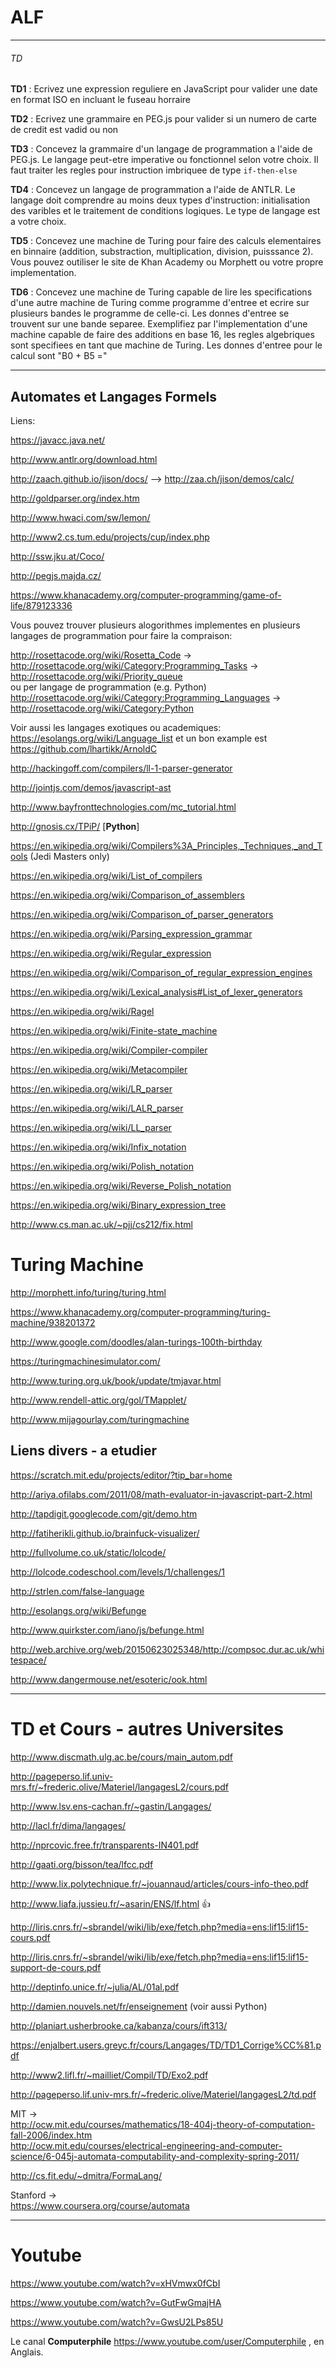 ALF
===

______
###### TD

**TD1** : Ecrivez une expression reguliere en JavaScript pour valider une date en format ISO en incluant le fuseau horraire

**TD2** : Ecrivez une grammaire en PEG.js pour valider si un numero de carte de credit est vadid ou non

**TD3** : Concevez la grammaire d'un langage de programmation a l'aide de PEG.js. Le langage peut-etre imperative ou fonctionnel selon votre choix. Il faut traiter les regles pour instruction imbriquee de type  `if-then-else`

**TD4** : Concevez un langage de programmation a l'aide de ANTLR. Le langage doit comprendre au moins deux types d'instruction: initialisation des varibles et le traitement de conditions logiques. Le type de langage est a votre choix.

**TD5** : Concevez une machine de Turing pour faire des calculs elementaires en binnaire (addition, substraction, multiplication, division, puisssance 2). Vous pouvez outiliser le site de Khan Academy ou Morphett ou votre propre implementation.

**TD6** : Concevez une machine de Turing capable de lire les specifications d'une autre machine de Turing comme programme d'entree et ecrire sur plusieurs bandes le programme de celle-ci. Les donnes d'entree se trouvent sur une bande separee. Exemplifiez par l'implementation d'une machine capable de faire des additions en base 16, les regles algebriques sont specifiees en tant que machine de Turing. Les donnes d'entree pour le calcul sont "B0 + B5 ="  

______


Automates et Langages Formels
----

Liens:

https://javacc.java.net/

http://www.antlr.org/download.html

http://zaach.github.io/jison/docs/ --> http://zaa.ch/jison/demos/calc/

http://goldparser.org/index.htm

http://www.hwaci.com/sw/lemon/

http://www2.cs.tum.edu/projects/cup/index.php

http://ssw.jku.at/Coco/

http://pegjs.majda.cz/

https://www.khanacademy.org/computer-programming/game-of-life/879123336

Vous pouvez trouver plusieurs alogorithmes implementes en plusieurs langages de programmation pour faire la compraison:

http://rosettacode.org/wiki/Rosetta_Code -> http://rosettacode.org/wiki/Category:Programming_Tasks -> http://rosettacode.org/wiki/Priority_queue  
ou per langage de programmation (e.g. Python)  
http://rosettacode.org/wiki/Category:Programming_Languages -> http://rosettacode.org/wiki/Category:Python

Voir aussi les langages exotiques ou academiques:  https://esolangs.org/wiki/Language_list et un bon example est https://github.com/lhartikk/ArnoldC

http://hackingoff.com/compilers/ll-1-parser-generator

http://jointjs.com/demos/javascript-ast

http://www.bayfronttechnologies.com/mc_tutorial.html

http://gnosis.cx/TPiP/ [**Python**]

https://en.wikipedia.org/wiki/Compilers%3A_Principles,_Techniques,_and_Tools (Jedi Masters only)

https://en.wikipedia.org/wiki/List_of_compilers

https://en.wikipedia.org/wiki/Comparison_of_assemblers

https://en.wikipedia.org/wiki/Comparison_of_parser_generators

https://en.wikipedia.org/wiki/Parsing_expression_grammar

https://en.wikipedia.org/wiki/Regular_expression

https://en.wikipedia.org/wiki/Comparison_of_regular_expression_engines

https://en.wikipedia.org/wiki/Lexical_analysis#List_of_lexer_generators

https://en.wikipedia.org/wiki/Ragel

https://en.wikipedia.org/wiki/Finite-state_machine

https://en.wikipedia.org/wiki/Compiler-compiler

https://en.wikipedia.org/wiki/Metacompiler

https://en.wikipedia.org/wiki/LR_parser

https://en.wikipedia.org/wiki/LALR_parser

https://en.wikipedia.org/wiki/LL_parser

https://en.wikipedia.org/wiki/Infix_notation

https://en.wikipedia.org/wiki/Polish_notation

https://en.wikipedia.org/wiki/Reverse_Polish_notation

https://en.wikipedia.org/wiki/Binary_expression_tree

http://www.cs.man.ac.uk/~pjj/cs212/fix.html



Turing Machine
====

http://morphett.info/turing/turing.html

https://www.khanacademy.org/computer-programming/turing-machine/938201372

http://www.google.com/doodles/alan-turings-100th-birthday

https://turingmachinesimulator.com/

http://www.turing.org.uk/book/update/tmjavar.html

http://www.rendell-attic.org/gol/TMapplet/

http://www.mijagourlay.com/turingmachine

Liens divers - a etudier
----

https://scratch.mit.edu/projects/editor/?tip_bar=home  

http://ariya.ofilabs.com/2011/08/math-evaluator-in-javascript-part-2.html

http://tapdigit.googlecode.com/git/demo.htm

http://fatiherikli.github.io/brainfuck-visualizer/

http://fullvolume.co.uk/static/lolcode/

http://lolcode.codeschool.com/levels/1/challenges/1

http://strlen.com/false-language

http://esolangs.org/wiki/Befunge

http://www.quirkster.com/iano/js/befunge.html

http://web.archive.org/web/20150623025348/http://compsoc.dur.ac.uk/whitespace/

http://www.dangermouse.net/esoteric/ook.html

----

TD et Cours - autres Universites
====

http://www.discmath.ulg.ac.be/cours/main_autom.pdf

http://pageperso.lif.univ-mrs.fr/~frederic.olive/Materiel/langagesL2/cours.pdf

http://www.lsv.ens-cachan.fr/~gastin/Langages/

http://lacl.fr/dima/langages/

http://nprcovic.free.fr/transparents-IN401.pdf

http://gaati.org/bisson/tea/lfcc.pdf

http://www.lix.polytechnique.fr/~jouannaud/articles/cours-info-theo.pdf

http://www.liafa.jussieu.fr/~asarin/ENS/lf.html :+1:

http://liris.cnrs.fr/~sbrandel/wiki/lib/exe/fetch.php?media=ens:lif15:lif15-cours.pdf

http://liris.cnrs.fr/~sbrandel/wiki/lib/exe/fetch.php?media=ens:lif15:lif15-support-de-cours.pdf

http://deptinfo.unice.fr/~julia/AL/01al.pdf

http://damien.nouvels.net/fr/enseignement (voir aussi Python)

http://planiart.usherbrooke.ca/kabanza/cours/ift313/

https://enjalbert.users.greyc.fr/cours/Langages/TD/TD1_Corrige%CC%81.pdf

http://www2.lifl.fr/~mailliet/Compil/TD/Exo2.pdf

http://pageperso.lif.univ-mrs.fr/~frederic.olive/Materiel/langagesL2/td.pdf

MIT ->  
http://ocw.mit.edu/courses/mathematics/18-404j-theory-of-computation-fall-2006/index.htm  
http://ocw.mit.edu/courses/electrical-engineering-and-computer-science/6-045j-automata-computability-and-complexity-spring-2011/  

http://cs.fit.edu/~dmitra/FormaLang/

Stanford ->  
https://www.coursera.org/course/automata

----

Youtube
====

https://www.youtube.com/watch?v=xHVmwx0fCbI

https://www.youtube.com/watch?v=GutFwGmajHA

https://www.youtube.com/watch?v=GwsU2LPs85U

Le canal **Computerphile** https://www.youtube.com/user/Computerphile , en Anglais.






